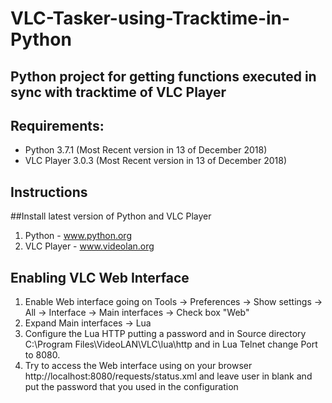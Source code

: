 # VLC-Tasker-using-Tracktime-in-Python
## Python project for getting functions executed in sync with tracktime of VLC Player

## Requirements:
- Python 3.7.1 (Most Recent version in 13 of December 2018)
- VLC Player 3.0.3 (Most Recent version in 13 of December 2018)


## Instructions
##Install latest version of Python and VLC Player
1. Python - www.python.org
2. VLC Player - www.videolan.org

## Enabling VLC Web Interface
1. Enable Web interface going on Tools -> Preferences -> Show settings -> All -> Interface -> Main interfaces -> Check box "Web"
2. Expand Main interfaces -> Lua
3. Configure the Lua HTTP putting a password and in Source directory C:\Program Files\VideoLAN\VLC\lua\http and in Lua Telnet change Port to 8080.
4. Try to access the Web interface using on your browser http://localhost:8080/requests/status.xml and leave user in blank and put the password that you used in the configuration

